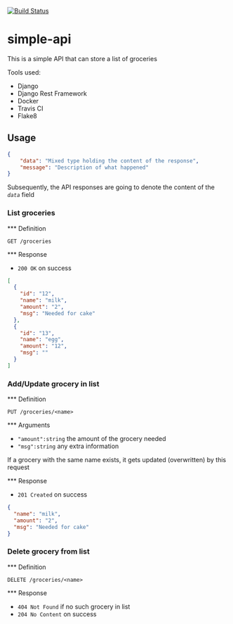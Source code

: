 [![Build Status](https://travis-ci.org/pgellert/simple-api.svg?branch=master)](https://travis-ci.org/pgellert/simple-api)
# simple-api

This is a simple API that can store a list of groceries

Tools used:
  * Django
  * Django Rest Framework
  * Docker
  * Travis CI
  * Flake8

## Usage

```json
{
    "data": "Mixed type holding the content of the response",
    "message": "Description of what happened"
}
```

Subsequently, the API responses are going to denote the content of the *`data`* field


### List groceries

*** Definition

`GET /groceries`

*** Response

  - `200 OK` on success

  ```json
  [
    {
      "id": "12",
      "name": "milk",
      "amount": "2",
      "msg": "Needed for cake"
    },
    {
      "id": "13",
      "name": "egg",
      "amount": "12",
      "msg": ""
    }
  ]
  ```


### Add/Update grocery in list

*** Definition

`PUT /groceries/<name>`

*** Arguments

  - `"amount":string` the amount of the grocery needed
  - `"msg":string` any extra information

If a grocery with the same name exists, it gets updated (overwritten) by this request

*** Response

  - `201 Created` on success

  ```json
  {
    "name": "milk",
    "amount": "2",
    "msg": "Needed for cake"
  }
  ```


### Delete grocery from list

*** Definition

`DELETE /groceries/<name>`

*** Response

  - `404 Not Found` if no such grocery in list
  - `204 No Content` on success
